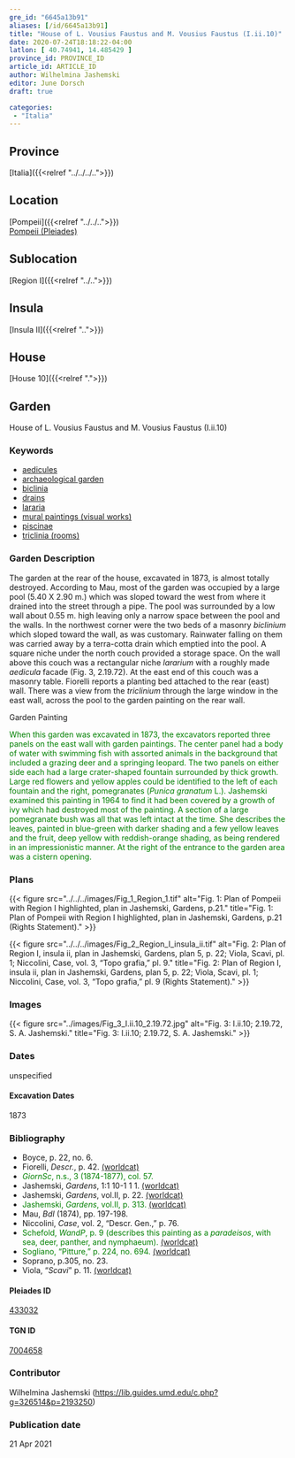 ```yaml
---
gre_id: "6645a13b91"
aliases: [/id/6645a13b91]
title: "House of L. Vousius Faustus and M. Vousius Faustus (I.ii.10)"
date: 2020-07-24T18:18:22-04:00
latlon: [ 40.74941, 14.485429 ]
province_id: PROVINCE_ID
article_id: ARTICLE_ID
author: Wilhelmina Jashemski
editor: June Dorsch
draft: true

categories:
 - "Italia"
---
```


## Province

[Italia]({{<relref "../../../..">}})

<!--### Province Description-->

<!-- DESCRIPTION -->


## Location

[Pompeii]({{<relref "../../..">}}) \
[Pompeii (Pleiades)](https://pleiades.stoa.org/places/433032)

<!--### Location Description-->

<!-- LEAVE THIS BLANK FOR NOW -->

## Sublocation

[Region I]({{<relref "../..">}})

<!--### Sublocation Description-->

<!-- DESCRIPTION -->

## Insula

[Insula II]({{<relref "..">}})

## House

[House 10]({{<relref ".">}})

## Garden

House of L. Vousius Faustus and M. Vousius Faustus (I.ii.10)

### Keywords

- [aedicules](http://vocab.getty.edu/page/aat/300002574)
- [archaeological garden](#)
- [biclinia](http://vocab.getty.edu/page/aat/300170371)
- [drains](http://vocab.getty.edu/page/aat/300052564)
- [lararia](http://vocab.getty.edu/page/aat/300400600)
- [mural paintings (visual works)](http://vocab.getty.edu/page/aat/300033644)
- [piscinae]( http://vocab.getty.edu/page/aat/300375619)
- [triclinia (rooms)](http://vocab.getty.edu/page/aat/300004359)

### Garden Description

The garden at the rear of the house, excavated in 1873, is almost totally destroyed. According to Mau, most of the garden was occupied by a large pool (5.40 X 2.90 m.) which was sloped toward the west from where it drained into the street through a pipe. The pool was surrounded by a low wall about 0.55 m. high leaving only a narrow space between the pool and the walls. In the northwest corner were the two beds of a masonry *biclinium* which sloped toward the wall, as was customary. Rainwater falling on them was carried away by a terra-cotta drain which emptied into the pool. A square niche under the north couch provided a storage space. On the wall above this couch was a rectangular niche *lararium* with a roughly made *aedicula* facade (Fig. 3, 2.19.72). At the east end of this couch was a masonry table. Fiorelli reports a planting bed attached to the rear (east) wall. There was a view from the *triclinium* through the large window in the east wall, across the pool to the garden painting on the rear wall.

Garden Painting

<span style="color:green"> When this garden was excavated in 1873, the excavators reported three panels on the east wall with garden paintings. The center panel had a body of water with swimming fish with assorted animals in the background that included a grazing deer and a springing leopard. The two panels on either side each had a large crater-shaped fountain surrounded by thick growth. Large red flowers and yellow apples could be identified to the left of each fountain and the right, pomegranates (*Punica granatum* L.). Jashemski examined this painting in 1964 to find it had been covered by a growth of ivy which had destroyed most of the painting. A section of a large pomegranate bush was all that was left intact at the time. She describes the leaves, painted in blue-green with darker shading and a few yellow leaves and the fruit, deep yellow with reddish-orange shading, as being rendered in an impressionistic manner. At the right of the entrance to the garden area was a cistern opening. </span>

<!--### Maps-->

<!--
OLD WAY (DO NOT USE)
![alt_text](../../images/image_name.ext)
*CAPTION*

NEW WAY ↓↓↓↓
{{< figure src="../../images/image_name.ext" alt="ALT_TEXT" title="CAPTION" >}}
-->

### Plans

{{< figure src="../../../images/Fig_1_Region_1.tif" alt="Fig. 1: Plan of Pompeii with Region I highlighted, plan in Jashemski, Gardens, p.21." title="Fig. 1: Plan of Pompeii with Region I highlighted, plan in Jashemski, Gardens, p.21 (Rights Statement)." >}}

{{< figure src="../../../images/Fig_2_Region_I_insula_ii.tif" alt="Fig. 2: Plan of Region I, insula ii, plan in Jashemski, Gardens, plan 5, p. 22; Viola, Scavi, pl. 1; Niccolini, Case, vol. 3, “Topo grafia,” pl. 9." title="Fig. 2: Plan of Region I, insula ii, plan in Jashemski, Gardens, plan 5, p. 22; Viola, Scavi, pl. 1; Niccolini, Case, vol. 3, “Topo grafia,” pl. 9 (Rights Statement)." >}}

### Images

{{< figure src="../images/Fig_3_I.ii.10_2.19.72.jpg" alt="Fig. 3: I.ii.10; 2.19.72, S. A. Jashemski." title="Fig. 3: I.ii.10; 2.19.72, S. A. Jashemski." >}}

### Dates

unspecified

#### Excavation Dates

1873

### Bibliography

* Boyce, p. 22, no. 6.
* Fiorelli, *Descr.*, p. 42. [(worldcat)](http://www.worldcat.org/oclc/908272023)
* <span style="color:green"> *GiornSc*, n.s., 3 (1874-1877), col. 57. </span>
* Jashemski, *Gardens*, 1:1 10-1 1 1. [(worldcat)](http://www.worldcat.org/oclc/884024123)
* Jashemski, *Gardens*, vol.II, p. 22. [(worldcat)](http://www.worldcat.org/oclc/921816405)
* <span style="color:green"> Jashemski, *Gardens*, vol.II, p. 313. [(worldcat)](http://www.worldcat.org/oclc/921816405)</span>
* Mau, *BdI* (1874), pp. 197-198.
* Niccolini, *Case*, vol. 2, “Descr. Gen.,” p. 76.
* <span style="color:green"> Schefold, *WandP*, p. 9 (describes this painting as a *paradeisos*, with sea, deer, panther, and nymphaeum). [(worldcat)](http://www.worldcat.org/oclc/637248120) </span>
* <span style="color:green"> Sogliano, “Pitture,” p. 224, no. 694. [(worldcat)](http://www.worldcat.org/oclc/826597580) </span>
* Soprano, p.305, no. 23.
* Viola, “*Scavi*” p. 11. [(worldcat)](http://www.worldcat.org/oclc/715087975)

<!--#### Periodo ID-->

<!-- [PERIODO_ID](https://pleiades.stoa.org/places/PLEIADES_ID) -->

#### Pleiades ID

[433032](https://pleiades.stoa.org/places/433032)

#### TGN ID

[7004658](http://vocab.getty.edu/page/tgn/7004658)

### Contributor

Wilhelmina Jashemski (https://lib.guides.umd.edu/c.php?g=326514&p=2193250)

### Publication date


21 Apr 2021

<!--### Related articles-->

<!-- Links to other related articles. Leave blank for now -->